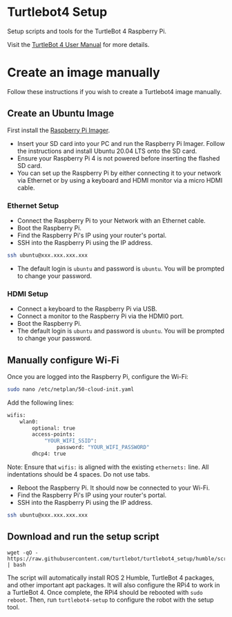 # Turtlebot4 Setup

Setup scripts and tools for the TurtleBot 4 Raspberry Pi.

Visit the [TurtleBot 4 User Manual](https://turtlebot.github.io/turtlebot4-user-manual/software/turtlebot4_setup.html) for more details.

# Create an image manually

Follow these instructions if you wish to create a Turtlebot4 image manually.

## Create an Ubuntu Image

First install the [Raspberry Pi Imager](https://www.raspberrypi.com/software/).

- Insert your SD card into your PC and run the Raspberry Pi Imager. Follow the instructions and install Ubuntu 20.04 LTS onto the SD card.
- Ensure your Raspberry Pi 4 is not powered before inserting the flashed SD card. 
- You can set up the Raspberry Pi by either connecting it to your network via Ethernet or by using a keyboard and HDMI monitor via a micro HDMI cable.

### Ethernet Setup

- Connect the Raspberry Pi to your Network with an Ethernet cable.
- Boot the Raspberry Pi. 
- Find the Raspberry Pi's IP using your router's portal.
- SSH into the Raspberry Pi using the IP address.
```bash
ssh ubuntu@xxx.xxx.xxx.xxx
```
- The default login is `ubuntu` and password is `ubuntu`. You will be prompted to change your password.

### HDMI Setup

- Connect a keyboard to the Raspberry Pi via USB.
- Connect a monitor to the Raspberry Pi via the HDMI0 port.
- Boot the Raspberry Pi.
- The default login is `ubuntu` and password is `ubuntu`. You will be prompted to change your password.

## Manually configure Wi-Fi

Once you are logged into the Raspberry Pi, configure the Wi-Fi:

```bash
sudo nano /etc/netplan/50-cloud-init.yaml
```
Add the following lines:
```bash
wifis:
    wlan0:
        optional: true
        access-points:
            "YOUR_WIFI_SSID":
                password: "YOUR_WIFI_PASSWORD"
        dhcp4: true
```
Note: Ensure that `wifis:` is aligned with the existing `ethernets:` line. All indentations should be 4 spaces. Do not use tabs.
- Reboot the Raspberry Pi. It should now be connected to your Wi-Fi.
- Find the Raspberry Pi's IP using your router's portal.
- SSH into the Raspberry Pi using the IP address.
```bash
ssh ubuntu@xxx.xxx.xxx.xxx
```

## Download and run the setup script

```
wget -qO - https://raw.githubusercontent.com/turtlebot/turtlebot4_setup/humble/scripts/turtlebot4_setup.sh | bash
```

The script will automatically install ROS 2 Humble, TurtleBot 4 packages, and other important apt packages. It will also configure the RPi4 to work in a TurtleBot 4. Once complete, the RPi4 should be rebooted with `sudo reboot`. Then, run `turtlebot4-setup` to configure the robot with the setup tool.
